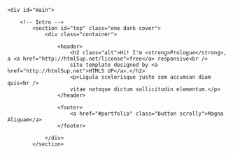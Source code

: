 <!-- Main -->
	<div id="main">

		<!-- Intro -->
			<section id="top" class="one dark cover">
				<div class="container">

					<header>
						<h2 class="alt">Hi! I'm <strong>Prologue</strong>, a <a href="http://html5up.net/license">free</a> responsive<br />
						site template designed by <a href="http://html5up.net">HTML5 UP</a>.</h2>
						<p>Ligula scelerisque justo sem accumsan diam quis<br />
						vitae natoque dictum sollicitudin elementum.</p>
					</header>
					
					<footer>
						<a href="#portfolio" class="button scrolly">Magna Aliquam</a>
					</footer>

				</div>
			</section>
